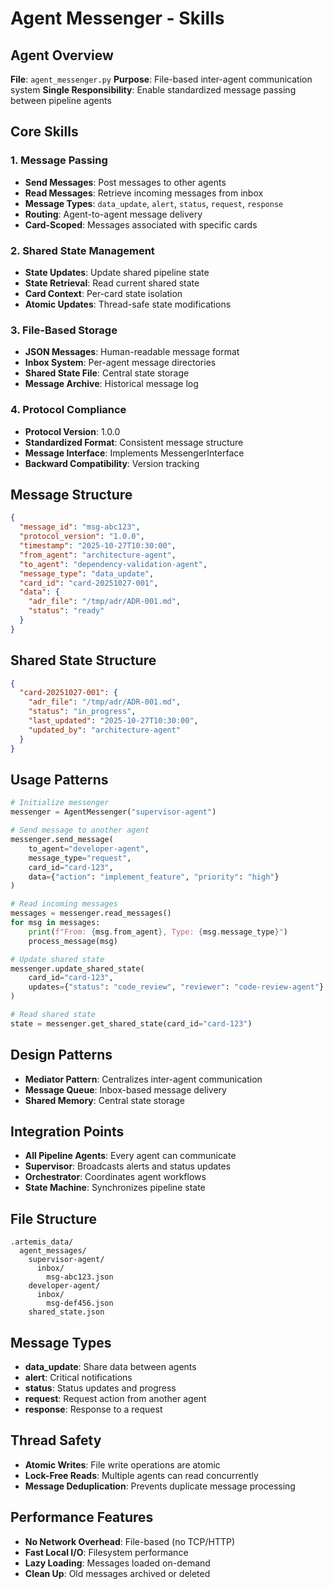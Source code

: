 # Agent Messenger - Skills

## Agent Overview
**File**: `agent_messenger.py`
**Purpose**: File-based inter-agent communication system
**Single Responsibility**: Enable standardized message passing between pipeline agents

## Core Skills

### 1. Message Passing
- **Send Messages**: Post messages to other agents
- **Read Messages**: Retrieve incoming messages from inbox
- **Message Types**: `data_update`, `alert`, `status`, `request`, `response`
- **Routing**: Agent-to-agent message delivery
- **Card-Scoped**: Messages associated with specific cards

### 2. Shared State Management
- **State Updates**: Update shared pipeline state
- **State Retrieval**: Read current shared state
- **Card Context**: Per-card state isolation
- **Atomic Updates**: Thread-safe state modifications

### 3. File-Based Storage
- **JSON Messages**: Human-readable message format
- **Inbox System**: Per-agent message directories
- **Shared State File**: Central state storage
- **Message Archive**: Historical message log

### 4. Protocol Compliance
- **Protocol Version**: 1.0.0
- **Standardized Format**: Consistent message structure
- **Message Interface**: Implements MessengerInterface
- **Backward Compatibility**: Version tracking

## Message Structure

```json
{
  "message_id": "msg-abc123",
  "protocol_version": "1.0.0",
  "timestamp": "2025-10-27T10:30:00",
  "from_agent": "architecture-agent",
  "to_agent": "dependency-validation-agent",
  "message_type": "data_update",
  "card_id": "card-20251027-001",
  "data": {
    "adr_file": "/tmp/adr/ADR-001.md",
    "status": "ready"
  }
}
```

## Shared State Structure

```json
{
  "card-20251027-001": {
    "adr_file": "/tmp/adr/ADR-001.md",
    "status": "in_progress",
    "last_updated": "2025-10-27T10:30:00",
    "updated_by": "architecture-agent"
  }
}
```

## Usage Patterns

```python
# Initialize messenger
messenger = AgentMessenger("supervisor-agent")

# Send message to another agent
messenger.send_message(
    to_agent="developer-agent",
    message_type="request",
    card_id="card-123",
    data={"action": "implement_feature", "priority": "high"}
)

# Read incoming messages
messages = messenger.read_messages()
for msg in messages:
    print(f"From: {msg.from_agent}, Type: {msg.message_type}")
    process_message(msg)

# Update shared state
messenger.update_shared_state(
    card_id="card-123",
    updates={"status": "code_review", "reviewer": "code-review-agent"}
)

# Read shared state
state = messenger.get_shared_state(card_id="card-123")
```

## Design Patterns

- **Mediator Pattern**: Centralizes inter-agent communication
- **Message Queue**: Inbox-based message delivery
- **Shared Memory**: Central state storage

## Integration Points

- **All Pipeline Agents**: Every agent can communicate
- **Supervisor**: Broadcasts alerts and status updates
- **Orchestrator**: Coordinates agent workflows
- **State Machine**: Synchronizes pipeline state

## File Structure

```
.artemis_data/
  agent_messages/
    supervisor-agent/
      inbox/
        msg-abc123.json
    developer-agent/
      inbox/
        msg-def456.json
    shared_state.json
```

## Message Types

- **data_update**: Share data between agents
- **alert**: Critical notifications
- **status**: Status updates and progress
- **request**: Request action from another agent
- **response**: Response to a request

## Thread Safety

- **Atomic Writes**: File write operations are atomic
- **Lock-Free Reads**: Multiple agents can read concurrently
- **Message Deduplication**: Prevents duplicate message processing

## Performance Features

- **No Network Overhead**: File-based (no TCP/HTTP)
- **Fast Local I/O**: Filesystem performance
- **Lazy Loading**: Messages loaded on-demand
- **Clean Up**: Old messages archived or deleted
